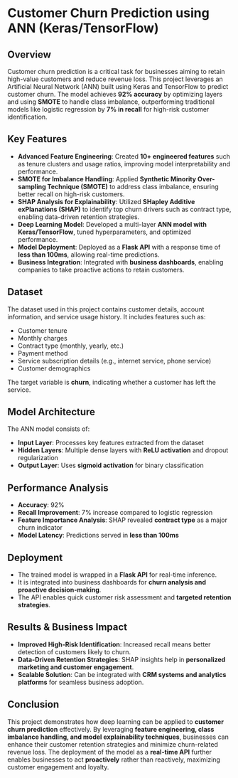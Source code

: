 # Customer Churn Prediction using ANN (Keras/TensorFlow)

## Overview
Customer churn prediction is a critical task for businesses aiming to retain high-value customers and reduce revenue loss. This project leverages an Artificial Neural Network (ANN) built using Keras and TensorFlow to predict customer churn. The model achieves **92% accuracy** by optimizing layers and using **SMOTE** to handle class imbalance, outperforming traditional models like logistic regression by **7% in recall** for high-risk customer identification.

## Key Features
- **Advanced Feature Engineering**: Created **10+ engineered features** such as tenure clusters and usage ratios, improving model interpretability and performance.
- **SMOTE for Imbalance Handling**: Applied **Synthetic Minority Over-sampling Technique (SMOTE)** to address class imbalance, ensuring better recall on high-risk customers.
- **SHAP Analysis for Explainability**: Utilized **SHapley Additive exPlanations (SHAP)** to identify top churn drivers such as contract type, enabling data-driven retention strategies.
- **Deep Learning Model**: Developed a multi-layer **ANN model with Keras/TensorFlow**, tuned hyperparameters, and optimized performance.
- **Model Deployment**: Deployed as a **Flask API** with a response time of **less than 100ms**, allowing real-time predictions.
- **Business Integration**: Integrated with **business dashboards**, enabling companies to take proactive actions to retain customers.

## Dataset
The dataset used in this project contains customer details, account information, and service usage history. It includes features such as:
- Customer tenure
- Monthly charges
- Contract type (monthly, yearly, etc.)
- Payment method
- Service subscription details (e.g., internet service, phone service)
- Customer demographics

The target variable is **churn**, indicating whether a customer has left the service.

## Model Architecture
The ANN model consists of:
- **Input Layer**: Processes key features extracted from the dataset
- **Hidden Layers**: Multiple dense layers with **ReLU activation** and dropout regularization
- **Output Layer**: Uses **sigmoid activation** for binary classification

## Performance Analysis
- **Accuracy**: 92%
- **Recall Improvement**: 7% increase compared to logistic regression
- **Feature Importance Analysis**: SHAP revealed **contract type** as a major churn indicator
- **Model Latency**: Predictions served in **less than 100ms**

## Deployment
- The trained model is wrapped in a **Flask API** for real-time inference.
- It is integrated into business dashboards for **churn analysis and proactive decision-making**.
- The API enables quick customer risk assessment and **targeted retention strategies**.

## Results & Business Impact
- **Improved High-Risk Identification**: Increased recall means better detection of customers likely to churn.
- **Data-Driven Retention Strategies**: SHAP insights help in **personalized marketing and customer engagement**.
- **Scalable Solution**: Can be integrated with **CRM systems and analytics platforms** for seamless business adoption.

## Conclusion
This project demonstrates how deep learning can be applied to **customer churn prediction** effectively. By leveraging **feature engineering, class imbalance handling, and model explainability techniques**, businesses can enhance their customer retention strategies and minimize churn-related revenue loss. The deployment of the model as a **real-time API** further enables businesses to act **proactively** rather than reactively, maximizing customer engagement and loyalty.

